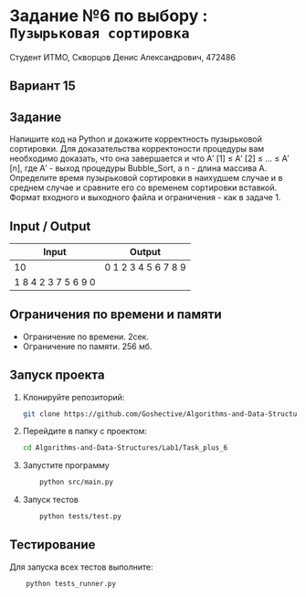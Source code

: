 # Задание №6 по выбору : `Пузырьковая сортировка`
Студент ИТМО,  Скворцов Денис Александрович, 472486

## Вариант 15

## Задание 
Напишите код на Python и докажите корректность пузырьковой сортировки. Для доказательства корректоности процедуры вам необходимо доказать, что она завершается и что A′ [1] ≤ A′ [2] ≤ ... ≤ A′ [n], где A′ - выход процедуры Bubble_Sort, a n - длина массива A. Определите время пузырьковой сортировки в наихудшем случае и в среднем случае и сравните его со временем сортировки вставкой. Формат входного и выходного файла и ограничения - как в задаче 1. 


## Input / Output 

| Input    | Output |
|----------|----------|
| 10        |0 1 2 3 4 5 6 7 8 9|
| 1 8 4 2 3 7 5 6 9 0| |

## Ограничения по времени и памяти

- Ограничение по времени. 2сек.
- Ограничение по памяти. 256 мб.


## Запуск проекта
1. Клонируйте репозиторий:
   ```bash
   git clone https://github.com/Goshective/Algorithms-and-Data-Structures
   ```
2. Перейдите в папку с проектом:
   ```bash
   cd Algorithms-and-Data-Structures/Lab1/Task_plus_6
   ```

3. Запустите программу
    ```bash
        python src/main.py
    ```

4. Запуск тестов
    ```bash
        python tests/test.py
    ```

## Тестирование
Для запуска всех тестов выполните:
```bash
    python tests_runner.py
```